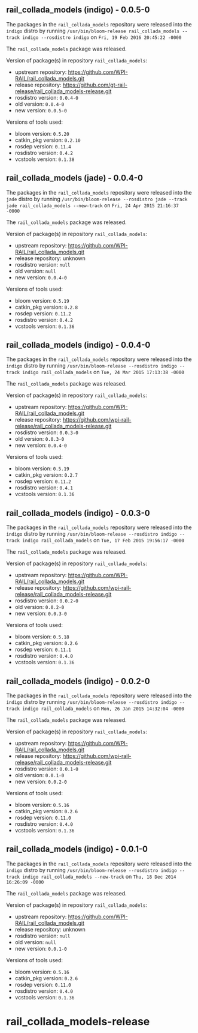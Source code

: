 ## rail_collada_models (indigo) - 0.0.5-0

The packages in the `rail_collada_models` repository were released into the `indigo` distro by running `/usr/bin/bloom-release rail_collada_models --track indigo --rosdistro indigo` on `Fri, 19 Feb 2016 20:45:22 -0000`

The `rail_collada_models` package was released.

Version of package(s) in repository `rail_collada_models`:
- upstream repository: https://github.com/WPI-RAIL/rail_collada_models.git
- release repository: https://github.com/gt-rail-release/rail_collada_models-release.git
- rosdistro version: `0.0.4-0`
- old version: `0.0.4-0`
- new version: `0.0.5-0`

Versions of tools used:
- bloom version: `0.5.20`
- catkin_pkg version: `0.2.10`
- rosdep version: `0.11.4`
- rosdistro version: `0.4.2`
- vcstools version: `0.1.38`


## rail_collada_models (jade) - 0.0.4-0

The packages in the `rail_collada_models` repository were released into the `jade` distro by running `/usr/bin/bloom-release --rosdistro jade --track jade rail_collada_models --new-track` on `Fri, 24 Apr 2015 21:16:37 -0000`

The `rail_collada_models` package was released.

Version of package(s) in repository `rail_collada_models`:
- upstream repository: https://github.com/WPI-RAIL/rail_collada_models.git
- release repository: unknown
- rosdistro version: `null`
- old version: `null`
- new version: `0.0.4-0`

Versions of tools used:
- bloom version: `0.5.19`
- catkin_pkg version: `0.2.8`
- rosdep version: `0.11.2`
- rosdistro version: `0.4.2`
- vcstools version: `0.1.36`


## rail_collada_models (indigo) - 0.0.4-0

The packages in the `rail_collada_models` repository were released into the `indigo` distro by running `/usr/bin/bloom-release --rosdistro indigo --track indigo rail_collada_models` on `Tue, 24 Mar 2015 17:13:38 -0000`

The `rail_collada_models` package was released.

Version of package(s) in repository `rail_collada_models`:
- upstream repository: https://github.com/WPI-RAIL/rail_collada_models.git
- release repository: https://github.com/wpi-rail-release/rail_collada_models-release.git
- rosdistro version: `0.0.3-0`
- old version: `0.0.3-0`
- new version: `0.0.4-0`

Versions of tools used:
- bloom version: `0.5.19`
- catkin_pkg version: `0.2.7`
- rosdep version: `0.11.2`
- rosdistro version: `0.4.1`
- vcstools version: `0.1.36`


## rail_collada_models (indigo) - 0.0.3-0

The packages in the `rail_collada_models` repository were released into the `indigo` distro by running `/usr/bin/bloom-release --rosdistro indigo --track indigo rail_collada_models` on `Tue, 17 Feb 2015 19:56:17 -0000`

The `rail_collada_models` package was released.

Version of package(s) in repository `rail_collada_models`:
- upstream repository: https://github.com/WPI-RAIL/rail_collada_models.git
- release repository: https://github.com/wpi-rail-release/rail_collada_models-release.git
- rosdistro version: `0.0.2-0`
- old version: `0.0.2-0`
- new version: `0.0.3-0`

Versions of tools used:
- bloom version: `0.5.18`
- catkin_pkg version: `0.2.6`
- rosdep version: `0.11.1`
- rosdistro version: `0.4.0`
- vcstools version: `0.1.36`


## rail_collada_models (indigo) - 0.0.2-0

The packages in the `rail_collada_models` repository were released into the `indigo` distro by running `/usr/bin/bloom-release --rosdistro indigo --track indigo rail_collada_models` on `Mon, 26 Jan 2015 14:32:04 -0000`

The `rail_collada_models` package was released.

Version of package(s) in repository `rail_collada_models`:
- upstream repository: https://github.com/WPI-RAIL/rail_collada_models.git
- release repository: https://github.com/wpi-rail-release/rail_collada_models-release.git
- rosdistro version: `0.0.1-0`
- old version: `0.0.1-0`
- new version: `0.0.2-0`

Versions of tools used:
- bloom version: `0.5.16`
- catkin_pkg version: `0.2.6`
- rosdep version: `0.11.0`
- rosdistro version: `0.4.0`
- vcstools version: `0.1.36`


## rail_collada_models (indigo) - 0.0.1-0

The packages in the `rail_collada_models` repository were released into the `indigo` distro by running `/usr/bin/bloom-release --rosdistro indigo --track indigo rail_collada_models --new-track` on `Thu, 18 Dec 2014 16:26:09 -0000`

The `rail_collada_models` package was released.

Version of package(s) in repository `rail_collada_models`:
- upstream repository: https://github.com/WPI-RAIL/rail_collada_models.git
- release repository: unknown
- rosdistro version: `null`
- old version: `null`
- new version: `0.0.1-0`

Versions of tools used:
- bloom version: `0.5.16`
- catkin_pkg version: `0.2.6`
- rosdep version: `0.11.0`
- rosdistro version: `0.4.0`
- vcstools version: `0.1.36`


rail_collada_models-release
===========================
